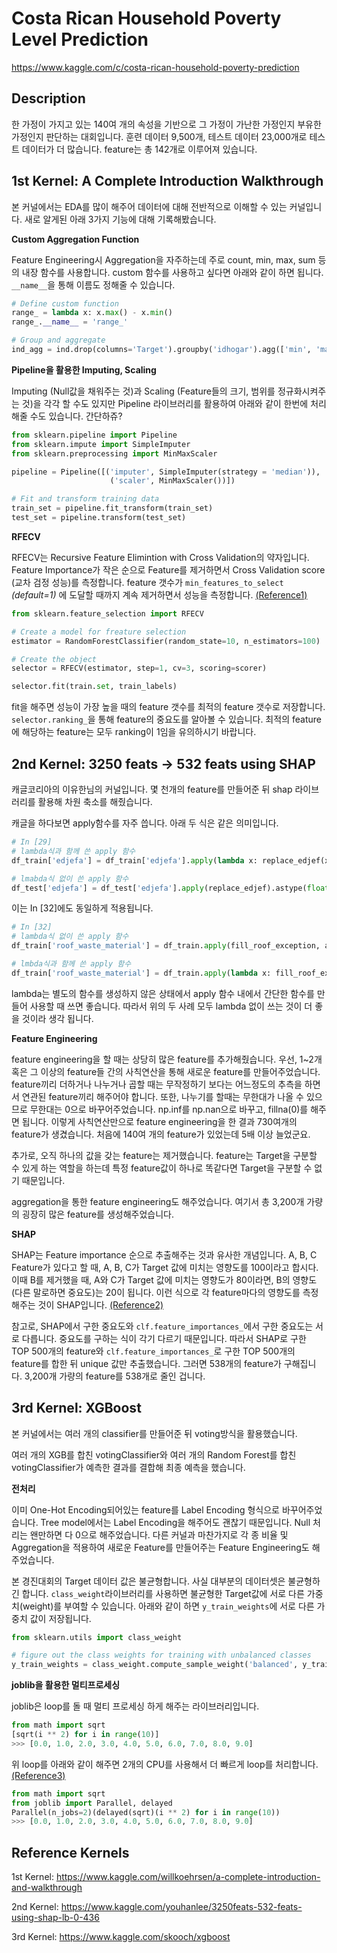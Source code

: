 # Costa Rican Household Poverty Level Prediction

https://www.kaggle.com/c/costa-rican-household-poverty-prediction

## Description

한 가정이 가지고 있는 140여 개의 속성을 기반으로 그 가정이 가난한 가정인지 부유한 가정인지 판단하는 대회입니다. 훈련 데이터 9,500개, 테스트 데이터 23,000개로 테스트 데이터가 더 많습니다. feature는 총 142개로 이루어져 있습니다.



## 1st Kernel: A Complete Introduction Walkthrough

본 커널에서는 EDA를 많이 해주어 데이터에 대해 전반적으로 이해할 수 있는 커널입니다. 새로 알게된 아래 3가지 기능에 대해 기록해봤습니다.

**Custom Aggregation Function**

Feature Engineering시 Aggregation을 자주하는데 주로 count, min, max, sum 등의 내장 함수를 사용합니다. custom 함수를 사용하고 싶다면 아래와 같이 하면 됩니다. ` __name__`을 통해 이름도 정해줄 수 있습니다.

```python
# Define custom function
range_ = lambda x: x.max() - x.min()
range_.__name__ = 'range_'

# Group and aggregate
ind_agg = ind.drop(columns='Target').groupby('idhogar').agg(['min', 'max', 'sum', 'count', 'std', range_])
```

**Pipeline을 활용한 Imputing, Scaling**

Imputing (Null값을 채워주는 것)과 Scaling (Feature들의 크기, 범위를 정규화시켜주는 것)을 각각 할 수도 있지만 Pipeline 라이브러리를 활용하여 아래와 같이 한번에 처리해줄 수도 있습니다. 간단하쥬?

```python
from sklearn.pipeline import Pipeline
from sklearn.impute import SimpleImputer 
from sklearn.preprocessing import MinMaxScaler

pipeline = Pipeline([('imputer', SimpleImputer(strategy = 'median')), 
                      ('scaler', MinMaxScaler())])

# Fit and transform training data
train_set = pipeline.fit_transform(train_set)
test_set = pipeline.transform(test_set)
```

**RFECV**

RFECV는 Recursive Feature Elimintion with Cross Validation의 약자입니다. Feature Importance가 작은 순으로 Feature를 제거하면서 Cross Validation score (교차 검정 성능)를  측정합니다. feature 갯수가 `min_features_to_select` *(default=1)* 에 도달할 때까지 계속 제거하면서 성능을 측정합니다. [(Reference1)](https://scikit-learn.org/stable/modules/feature_selection.html#rfe)

```python
from sklearn.feature_selection import RFECV

# Create a model for freature selection
estimator = RandomForestClassifier(random_state=10, n_estimators=100)

# Create the object
selector = RFECV(estimator, step=1, cv=3, scoring=scorer)

selector.fit(train.set, train_labels)
```

fit을 해주면 성능이 가장 높을 때의 feature 갯수를 최적의 feature 갯수로 저장합니다. `selector.ranking_`을 통해 feature의 중요도를 알아볼 수 있습니다. 최적의 feature에 해당하는 feature는 모두 ranking이 1임을 유의하시기 바랍니다.

## 2nd Kernel: 3250 feats -> 532 feats using SHAP

캐글코리아의 이유한님의 커널입니다. 몇 천개의 feature를 만들어준 뒤 shap 라이브러리를 활용해 차원 축소를 해줬습니다.



캐글을 하다보면 apply함수를 자주 씁니다. 아래 두 식은 같은 의미입니다. 

```python
# In [29]
# lambda식과 함께 쓴 apply 함수
df_train['edjefa'] = df_train['edjefa'].apply(lambda x: replace_edjef(x)).astype(float)

# lmabda식 없이 쓴 apply 함수
df_test['edjefa'] = df_test['edjefa'].apply(replace_edjef).astype(float)
```

이는 In [32]에도 동일하게 적용됩니다.

```python
# In [32]
# lambda식 없이 쓴 apply 함수
df_train['roof_waste_material'] = df_train.apply(fill_roof_exception, axis=1)

# lmbda식과 함께 쓴 apply 함수
df_train['roof_waste_material'] = df_train.apply(lambda x: fill_roof_exception(x), axis=1)
```

lambda는 별도의 함수를 생성하지 않은 상태에서 apply 함수 내에서 간단한 함수를 만들어 사용할 때 쓰면 좋습니다. 따라서 위의 두 사례 모두 lambda 없이 쓰는 것이 더 좋을 것이라 생각 됩니다.

**Feature Engineering**

feature engineering을 할 때는 상당히 많은 feature를 추가해줬습니다. 우선, 1~2개 혹은 그 이상의 feature들 간의 사칙연산을 통해 새로운 feature를 만들어주었습니다. feature끼리 더하거나 나누거나 곱할 때는 무작정하기 보다는 어느정도의 추측을 하면서 연관된 feature끼리 해주어야 합니다. 또한, 나누기를 할때는 무한대가 나올 수 있으므로 무한대는 0으로 바꾸어주었습니다. np.inf를 np.nan으로 바꾸고, fillna(0)를 해주면 됩니다. 이렇게 사칙연산만으로 feature engineering을 한 결과 730여개의 feature가 생겼습니다. 처음에 140여 개의 feature가 있었는데 5배 이상 늘었군요.

추가로, 오직 하나의 값을 갖는 feature는 제거했습니다. feature는 Target을 구분할 수 있게 하는 역할을 하는데 특정 feature값이 하나로 똑같다면 Target을 구분할 수 없기 때문입니다.

aggregation을 통한 feature engineering도 해주었습니다. 여기서 총 3,200개 가량의 굉장히 많은 feature를 생성해주었습니다.

**SHAP**

SHAP는 Feature importance 순으로 추출해주는 것과 유사한 개념입니다. A, B, C Feature가 있다고 할 때, A, B, C가 Target 값에 미치는 영향도를 100이라고 합시다. 이때 B를 제거했을 때, A와 C가 Target 값에 미치는 영향도가 80이라면, B의 영향도 (다른 말로하면 중요도)는 20이 됩니다. 이런 식으로 각 feature마다의 영향도를 측정해주는 것이 SHAP입니다. [(Reference2)](https://shap.readthedocs.io/en/latest/)

참고로, SHAP에서 구한 중요도와 `clf.feature_importances_`에서 구한 중요도는 서로 다릅니다. 중요도를 구하는 식이 각기 다르기 때문입니다. 따라서 SHAP로 구한 TOP 500개의 feature와 `clf.feature_importances_`로 구한 TOP 500개의 feature를 합한 뒤 unique 값만 추출했습니다. 그러면 538개의 feature가 구해집니다. 3,200개 가량의 feature를 538개로 줄인 겁니다.

## 3rd Kernel: XGBoost

본 커널에서는 여러 개의 classifier를 만들어준 뒤 voting방식을 활용했습니다.

여러 개의 XGB를 합친 votingClassifier와 여러 개의 Random Forest를 합친 votingClassifier가 예측한 결과를 결합해 최종 예측을 했습니다. 

**전처리**

이미 One-Hot Encoding되어있는 feature를 Label Encoding 형식으로 바꾸어주었습니다. Tree model에서는 Label Encoding을 해주어도 괜찮기 때문입니다. Null 처리는 왠만하면 다 0으로 해주었습니다. 다른 커널과 마찬가지로 각 종 비율 및 Aggregation을 적용하여 새로운 Feature를 만들어주는 Feature Engineering도 해주었습니다.

본 경진대회의 Target 데이터 값은 불균형합니다. 사실 대부분의 데이터셋은 불균형하긴 합니다. `class_weight`라이브러리를 사용하면 불균형한 Target값에 서로 다른 가중치(weight)를 부여할 수 있습니다. 아래와 같이 하면 `y_train_weights`에 서로 다른 가중치 값이 저장됩니다.

```python
from sklearn.utils import class_weight

# figure out the class weights for training with unbalanced classes
y_train_weights = class_weight.compute_sample_weight('balanced', y_train)
```

**joblib을 활용한 멀티프로세싱**

joblib은 loop를 돌 때 멀티 프로세싱 하게 해주는 라이브러리입니다.

```python
from math import sqrt
[sqrt(i ** 2) for i in range(10)]
>>> [0.0, 1.0, 2.0, 3.0, 4.0, 5.0, 6.0, 7.0, 8.0, 9.0]
```

위 loop를 아래와 같이 해주면 2개의 CPU를 사용해서 더 빠르게 loop를 처리합니다. [(Reference3)](https://joblib.readthedocs.io/en/latest/parallel.html)

```python
from math import sqrt
from joblib import Parallel, delayed
Parallel(n_jobs=2)(delayed(sqrt)(i ** 2) for i in range(10))
>>> [0.0, 1.0, 2.0, 3.0, 4.0, 5.0, 6.0, 7.0, 8.0, 9.0]
```

## Reference Kernels

1st Kernel: https://www.kaggle.com/willkoehrsen/a-complete-introduction-and-walkthrough

2nd Kernel: https://www.kaggle.com/youhanlee/3250feats-532-feats-using-shap-lb-0-436

3rd Kernel: https://www.kaggle.com/skooch/xgboost